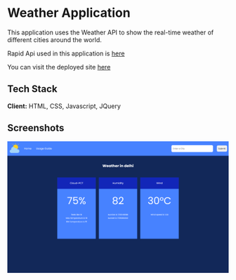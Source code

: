 
# Weather Application 

This application uses the Weather API to show the real-time weather of different cities around the world.

Rapid Api used in this application is [here](https://rapidapi.com/apininjas/api/weather-by-api-ninjas/)

You can visit the deployed site [here](https://sauravsatpute.github.io/Calculator-App/)


## Tech Stack

**Client:** HTML, CSS, Javascript, JQuery



## Screenshots

![App Screenshot](images/home.png)

